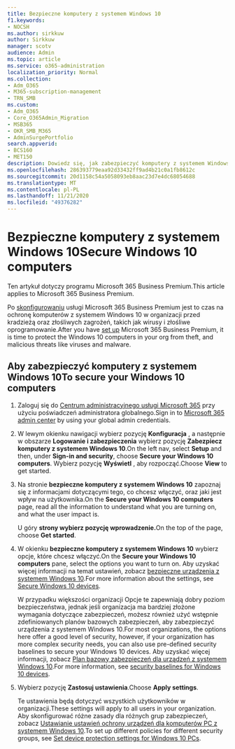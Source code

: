 ```yaml
---
title: Bezpieczne komputery z systemem Windows 10
f1.keywords:
- NOCSH
ms.author: sirkkuw
author: Sirkkuw
manager: scotv
audience: Admin
ms.topic: article
ms.service: o365-administration
localization_priority: Normal
ms.collection:
- Adm_O365
- M365-subscription-management
- TRN_SMB
ms.custom:
- Adm_O365
- Core_O365Admin_Migration
- MSB365
- OKR_SMB_M365
- AdminSurgePortfolio
search.appverid:
- BCS160
- MET150
description: Dowiedz się, jak zabezpieczyć komputery z systemem Windows 10 po skonfigurowaniu usługi Microsoft 365 Business Premium.
ms.openlocfilehash: 286393779eaa92d33432ff9ad4b21c0a1fb8612c
ms.sourcegitcommit: 20d1158c54a5058093eb8aac23d7e4dc68054688
ms.translationtype: MT
ms.contentlocale: pl-PL
ms.lasthandoff: 11/21/2020
ms.locfileid: "49376282"
---
```

# <a name="secure-windows-10-computers"></a><span data-ttu-id="14150-103">Bezpieczne komputery z systemem Windows 10</span><span class="sxs-lookup"><span data-stu-id="14150-103">Secure Windows 10 computers</span></span>

<span data-ttu-id="14150-104">Ten artykuł dotyczy programu Microsoft 365 Business Premium.</span><span class="sxs-lookup"><span data-stu-id="14150-104">This article applies to Microsoft 365 Business Premium.</span></span>

<span data-ttu-id="14150-105">Po [skonfigurowaniu](set-up.md) usługi Microsoft 365 Business Premium jest to czas na ochronę komputerów z systemem Windows 10 w organizacji przed kradzieżą oraz złośliwych zagrożeń, takich jak wirusy i złośliwe oprogramowanie.</span><span class="sxs-lookup"><span data-stu-id="14150-105">After you have [set up](set-up.md) Microsoft 365 Business Premium, it is time to protect the Windows 10 computers in your org from theft, and malicious threats like viruses and malware.</span></span>

## <a name="to-secure-your-windows-10-computers"></a><span data-ttu-id="14150-106">Aby zabezpieczyć komputery z systemem Windows 10</span><span class="sxs-lookup"><span data-stu-id="14150-106">To secure your Windows 10 computers</span></span>

1. <span data-ttu-id="14150-107">Zaloguj się do [Centrum administracyjnego usługi Microsoft 365](https://admin.microsoft.com) przy użyciu poświadczeń administratora globalnego.</span><span class="sxs-lookup"><span data-stu-id="14150-107">Sign in to [Microsoft 365 admin center](https://admin.microsoft.com) by using your global admin credentials.</span></span> 
2. <span data-ttu-id="14150-108">W lewym okienku nawigacji wybierz pozycję **Konfiguracja** , a następnie w obszarze **Logowanie i zabezpieczenia** wybierz pozycję **Zabezpiecz komputery z systemem Windows 10**.</span><span class="sxs-lookup"><span data-stu-id="14150-108">On the left nav, select **Setup** and then, under **Sign-in and security**, choose **Secure your Windows 10 computers**.</span></span> <span data-ttu-id="14150-109">Wybierz pozycję **Wyświetl** , aby rozpocząć.</span><span class="sxs-lookup"><span data-stu-id="14150-109">Choose **View** to get started.</span></span>
3. <span data-ttu-id="14150-110">Na stronie **bezpieczne komputery z systemem Windows 10** zapoznaj się z informacjami dotyczącymi tego, co chcesz włączyć, oraz jaki jest wpływ na użytkownika.</span><span class="sxs-lookup"><span data-stu-id="14150-110">On the **Secure your Windows 10 computers** page, read all the information to understand what you are turning on, and what the user impact is.</span></span>

    <span data-ttu-id="14150-111">U góry **strony wybierz pozycję wprowadzenie.**</span><span class="sxs-lookup"><span data-stu-id="14150-111">On the top of the page, choose **Get started**.</span></span>

4. <span data-ttu-id="14150-112">W okienku **bezpieczne komputery z systemem Windows 10** wybierz opcje, które chcesz włączyć.</span><span class="sxs-lookup"><span data-stu-id="14150-112">On the **Secure your Windows 10 computers** pane, select the options you want to turn on.</span></span> <span data-ttu-id="14150-113">Aby uzyskać więcej informacji na temat ustawień, zobacz [bezpieczne urządzenia z systemem Windows 10](secure-windows-10-devices.md).</span><span class="sxs-lookup"><span data-stu-id="14150-113">For more information about the settings, see [Secure Windows 10 devices](secure-windows-10-devices.md).</span></span> 
    
    <span data-ttu-id="14150-114">W przypadku większości organizacji Opcje te zapewniają dobry poziom bezpieczeństwa, jednak jeśli organizacja ma bardziej złożone wymagania dotyczące zabezpieczeń, możesz również użyć wstępnie zdefiniowanych planów bazowych zabezpieczeń, aby zabezpieczyć urządzenia z systemem Windows 10.</span><span class="sxs-lookup"><span data-stu-id="14150-114">For most organizations, the options here offer a good level of security, however, if your organization has more complex security needs, you can also use pre-defined security baselines to secure  your Windows 10 devices.</span></span> <span data-ttu-id="14150-115">Aby uzyskać więcej informacji, zobacz [Plan bazowy zabezpieczeń dla urządzeń z systemem Windows 10](https://docs.microsoft.com/mem/intune/protect/security-baselines).</span><span class="sxs-lookup"><span data-stu-id="14150-115">For more information, see [security baselines for Windows 10 devices](https://docs.microsoft.com/mem/intune/protect/security-baselines).</span></span>   

1. <span data-ttu-id="14150-116">Wybierz pozycję **Zastosuj ustawienia**.</span><span class="sxs-lookup"><span data-stu-id="14150-116">Choose **Apply settings**.</span></span>

    <span data-ttu-id="14150-117">Te ustawienia będą dotyczyć wszystkich użytkowników w organizacji.</span><span class="sxs-lookup"><span data-stu-id="14150-117">These settings will apply to all users in your organization.</span></span> <span data-ttu-id="14150-118">Aby skonfigurować różne zasady dla różnych grup zabezpieczeń, zobacz [Ustawianie ustawień ochrony urządzeń dla komputerów PC z systemem Windows 10](protection-settings-for-windows-10-pcs.md).</span><span class="sxs-lookup"><span data-stu-id="14150-118">To set up different policies for different security groups, see [Set device protection settings for Windows 10 PCs](protection-settings-for-windows-10-pcs.md).</span></span>